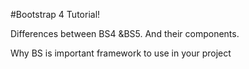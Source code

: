 #Bootstrap 4 Tutorial!

Differences between  BS4 &BS5. And their components.

Why BS is important framework to use in your project
